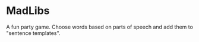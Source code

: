 # MadLibs
A fun party game. Choose words based on parts of speech and add them to "sentence templates".
